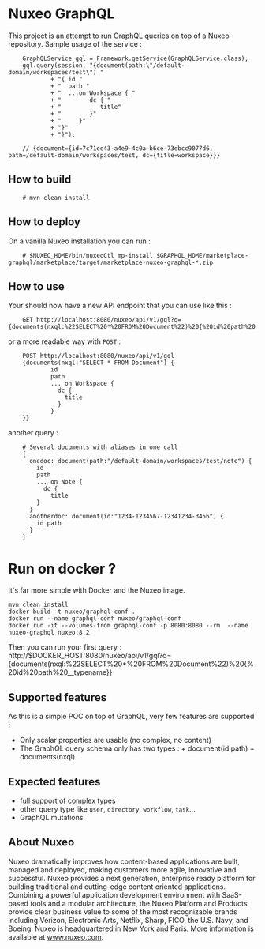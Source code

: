 # Nuxeo GraphQL

This project is an attempt to run GraphQL queries on top of a Nuxeo repository.
Sample usage of the service :

        GraphQLService gql = Framework.getService(GraphQLService.class);
        gql.query(session, "{document(path:\"/default-domain/workspaces/test\") "
                + "{ id "
                + "  path "
                + "  ...on Workspace { "
                + "        dc { "
                + "           title"
                + "        }"
                + "     }"
                + "}"
                + "}");

        // {document={id=7c71ee43-a4e9-4c0a-b6ce-73ebcc9077d6, path=/default-domain/workspaces/test, dc={title=workspace}}}


## How to build

        # mvn clean install

## How to deploy 

On a vanilla Nuxeo installation you can run :

        # $NUXEO_HOME/bin/nuxeoCtl mp-install $GRAPHQL_HOME/marketplace-graphql/marketplace/target/marketplace-nuxeo-graphql-*.zip

## How to use

Your should now have a new API endpoint that you can use like this :

        GET http://localhost:8080/nuxeo/api/v1/gql?q={documents(nxql:%22SELECT%20*%20FROM%20Document%22)%20{%20id%20path%20...on%20Workspace%20{%20dc%20{%20title}}}}

or a more readable way with `POST` :

        POST http://localhost:8080/nuxeo/api/v1/gql
        {documents(nxql:"SELECT * FROM Document") {
                id
                path
                ... on Workspace {
                  dc {
                    title
                  }
                }
        }}

another query :

        # Several documents with aliases in one call 
        { 
          onedoc: document(path:"/default-domain/workspaces/test/note") {
            id 
            path
            ... on Note {
              dc {
                title
            }
          }
          anotherdoc: document(id:"1234-1234567-12341234-3456") {
            id path
          }
        }

# Run on docker ?

It's far more simple with Docker and the Nuxeo image.
  
    mvn clean install
    docker build -t nuxeo/graphql-conf .
    docker run --name graphql-conf nuxeo/graphql-conf
    docker run -it --volumes-from graphql-conf -p 8080:8080 --rm  --name nuxeo-graphql nuxeo:8.2

Then you can run your first query : http://$DOCKER_HOST:8080/nuxeo/api/v1/gql?q={documents(nxql:%22SELECT%20*%20FROM%20Document%22)%20{%20id%20path%20__typename}}

## Supported features

As this is a simple POC on top of GraphQL, very few features are supported :

 - Only scalar properties are usable (no complex, no content)
 - The GraphQL query schema only has two types :
         + document(id path)
         + documents(nxql)

## Expected features

 - full support of complex types
 - other query type like `user`, `directory`, `workflow`, `task`...
 - GraphQL mutations

## About Nuxeo
Nuxeo dramatically improves how content-based applications are built, managed and deployed, making customers more agile, innovative and successful. Nuxeo provides a next generation, enterprise ready platform for building traditional and cutting-edge content oriented applications. Combining a powerful application development environment with SaaS-based tools and a modular architecture, the Nuxeo Platform and Products provide clear business value to some of the most recognizable brands including Verizon, Electronic Arts, Netflix, Sharp, FICO, the U.S. Navy, and Boeing. Nuxeo is headquartered in New York and Paris. More information is available at www.nuxeo.com.
